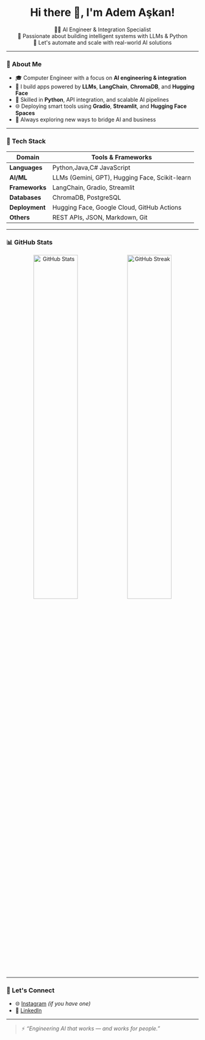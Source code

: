 <h1 align="center">Hi there 👋, I'm Adem Aşkan!</h1>

<p align="center">
  👨‍💻 AI Engineer & Integration Specialist<br>
  🧠 Passionate about building intelligent systems with LLMs & Python<br>
  🚀 Let's automate and scale with real-world AI solutions
</p>

---

### 🧩 About Me
- 🎓 Computer Engineer with a focus on **AI engineering & integration**
- 🔬 I build apps powered by **LLMs**, **LangChain**, **ChromaDB**, and **Hugging Face**
- 🧰 Skilled in **Python**, API integration, and scalable AI pipelines
- 🌐 Deploying smart tools using **Gradio**, **Streamlit**, and **Hugging Face Spaces**
- 💬 Always exploring new ways to bridge AI and business

---

### 🔧 Tech Stack
| Domain | Tools & Frameworks |
|--------|---------------------|
| **Languages** | Python,Java,C# JavaScript |
| **AI/ML** | LLMs (Gemini, GPT), Hugging Face, Scikit-learn |
| **Frameworks** | LangChain, Gradio, Streamlit |
| **Databases** | ChromaDB, PostgreSQL |
| **Deployment** | Hugging Face, Google Cloud, GitHub Actions |
| **Others** | REST APIs, JSON, Markdown, Git |

---

### 📊 GitHub Stats

<p align="center">
  <img src="https://github-readme-stats.vercel.app/api?username=your-username&show_icons=true&theme=radical" alt="GitHub Stats" width="48%"/>
  <img src="https://github-readme-streak-stats.herokuapp.com/?user=your-username&theme=radical" alt="GitHub Streak" width="48%"/>
</p>

---

### 🚀 Let's Connect

- 🌐 [Instagram](https://www.instagram.com/ademaskann/) *(if you have one)*
- 💬 [LinkedIn](https://www.linkedin.com/in/adem-askan)

---

> ⚡ *“Engineering AI that works — and works for people.”*
